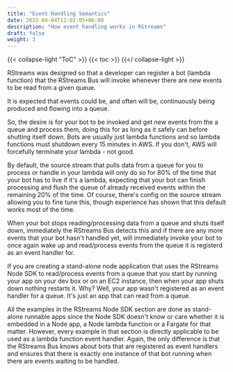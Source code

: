 ```yaml
---
title: "Event Handling Semantics"
date: 2022-04-04T11:02:05+06:00
description: "How event handling works in RStreams"
draft: false
weight: 3
---
```


{{< collapse-light "ToC" >}}
{{< toc  >}}
{{</ collapse-light >}}

RStreams was designed so that a developer can register a bot (lambda function) that the RStreams Bus will
invoke whenever there are new events to be read from a given queue.

It is expected that events could be, and often will be, continuously being produced and flowing into a queue.

So, the desire is for your bot to be invoked and get new events from the a queue and process them, doing
this for as long as it safely can before shutting itself down.  Bots are usually just lambda functions
and so lambda functions must shutdown every 15 minutes in AWS.  If you don't, AWS will forcefully
terminate your lambda - not good.

By default, the source stream that pulls data from a queue for you to process or handle in your lambda
will only do so for 80% of the time that your bot has to live if it's a lambda, expecting that your bot
can finish processing and flush the queue of already received events within the remaining 20% of the time.  Of
course, there's config on the source stream allowing you to fine tune this, though experience has shown
that this default works most of the time.

When your bot stops reading/processing data from a queue and shuts itself down, immediately the RStreams Bus
detects this and if there are any more events that your bot hasn't handled yet, will immediately 
invoke your bot to once again wake up and read/process events from the queue it is registerd as an event
handler for.

If you are creating a stand-alone node application that uses the RStreams Node SDK to read/process events
from a queue that you start by running your app on your dev box or on an EC2 instance, then when your app
shuts down nothing restarts it.  Why?  Well, your app wasn't registered as an event handler for a queue.
It's just an app that can read from a queue.

All the examples in the RStreams Node SDK section are
done as stand-alone runnable apps since the Node SDK doesn't know or care whether it is embedded in
a Node app, a Node lambda function or a Fargate for that matter.  However, every example in that section
is directly applicable to be used as a lambda function event handler.  Again, the only difference is that the
RStreams Bus knows about bots that are registered as event handlers and ensures that there is exactly one instance
of that bot running when there are events waiting to be handled.